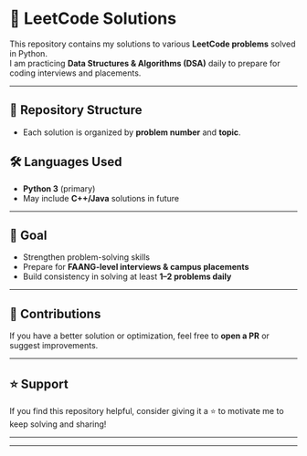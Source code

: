 # 🚀 LeetCode Solutions

This repository contains my solutions to various **LeetCode problems** solved in Python.  
I am practicing **Data Structures & Algorithms (DSA)** daily to prepare for coding interviews and placements.  

---

## 📂 Repository Structure
- Each solution is organized by **problem number** and **topic**.  
 ## 🛠️ Languages Used
- **Python 3** (primary)
-  May include **C++/Java** solutions in future     
  
---

## 🎯 Goal
- Strengthen problem-solving skills  
- Prepare for **FAANG-level interviews & campus placements**  
- Build consistency in solving at least **1–2 problems daily**  

---

## 🤝 Contributions
If you have a better solution or optimization, feel free to **open a PR** or suggest improvements.  

---

## ⭐ Support
If you find this repository helpful, consider giving it a ⭐ to motivate me to keep solving and sharing!  

---
---
